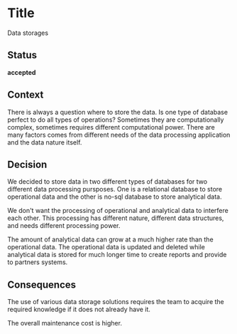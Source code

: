 # Title

Data storages

## Status

**accepted**

## Context

There is always a question where to store the data. Is one type of database perfect to do all types of operations? Sometimes they are computationally complex, sometimes requires different computational power. There are many factors comes from different needs of the data processing application and the data nature itself.

## Decision

We decided to store data in two different types of databases for two different data processing pursposes. One is a relational database to store operational data and the other is no-sql database to store analytical data.

We don't want the processing of operational and analytical data to interfere each other. This processing has different nature, different data structures, and needs different processing power.

The amount of analytical data can grow at a much higher rate than the operational data. The operational data is updated and deleted while analytical data is stored for much longer time to create reports and provide to partners systems.  

## Consequences

The use of various data storage solutions requires the team to acquire the required knowledge if it does not already have it.

The overall maintenance cost is higher.